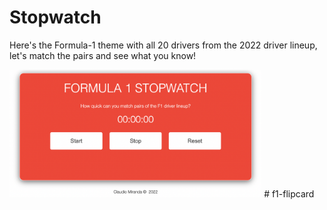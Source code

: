 # Stopwatch

Here's the Formula-1 theme with all 20 drivers from the 2022 driver lineup, let's match the pairs and see what you know!

<img src="./assets/screengrab.png" style="width:80%;" />
# f1-flipcard
